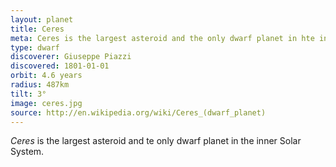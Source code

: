 ```yaml
---
layout: planet
title: Ceres
meta: Ceres is the largest asteroid and the only dwarf planet in hte inner Solar System
type: dwarf
discoverer: Giuseppe Piazzi
discovered: 1801-01-01
orbit: 4.6 years
radius: 487km
tilt: 3°
image: ceres.jpg
source: http://en.wikipedia.org/wiki/Ceres_(dwarf_planet)
---
```


*Ceres* is the largest asteroid and te only dwarf planet in the inner Solar System.
